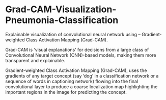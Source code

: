 # Grad-CAM-Visualization-Pneumonia-Classification
Explainable visualization of convolutional neural network using – Gradient-weighted Class Activation Mapping (Grad-CAM).

Grad-CAM is ‘visual explanations’ for decisions from a large class of Convolutional
Neural Network (CNN)-based models, making them more
transparent and explainable.

Gradient-weighted Class Activation Mapping
(Grad-CAM), uses the gradients of any target concept (say
‘dog’ in a classification network or a sequence of words
in captioning network) flowing into the final convolutional
layer to produce a coarse localization map highlighting the
important regions in the image for predicting the concept.


